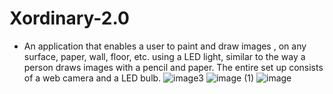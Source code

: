 # Xordinary-2.0
* An application that enables a user to paint and draw images , on any surface, paper, wall, floor, etc. using a LED light, similar to the way a person draws images with a pencil and paper. The entire set up consists of a web camera and a LED bulb.
![image3](https://github.com/itssanayk/Xordinary-2.0/assets/64330639/627305ac-e5c2-423d-afe5-26a73114cc1f)
![image (1)](https://github.com/itssanayk/Xordinary-2.0/assets/64330639/f45d2d17-cf79-4123-aa74-8424a44d64c9)
![image](https://github.com/itssanayk/Xordinary-2.0/assets/64330639/2227cdf0-d8ef-4073-a131-430d211a95d1)

